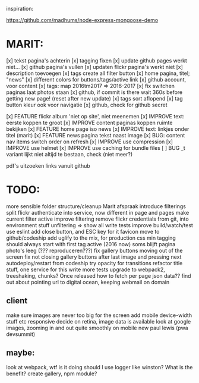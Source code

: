 inspiration:

https://github.com/madhums/node-express-mongoose-demo

# MARIT:
[x] tekst pagina's achterin
[x] tagging fixen
[x] update github pages werkt niet...
[x] github pagina's vullen
[x] updaten flickr pagina's werkt niet
[x] description toevoegen
[x] tags create all filter button
[x] home pagina, titel; "news"
[x] different colors for buttons/tags/active link
[x] github account, voor content
[x] tags: map 2016tm2017 => 2016-2017
[x] fix switchen paginas laat photos staan
[x] github, if commit is there wait 360s before getting new page! (reset after new update)
[x] tags sort aflopend
[x] tag button kleur ook voor navigatie
[x] github, check for github secret

[x] FEATURE   flickr album 'niet op site', niet meenemen
[x] IMPROVE   text: eerste koppen te groot
[x] IMPROVE   content paginas koppen ruimte bekijken
[x] FEATURE   home page iso news
[x] IMPROVE   text: linkjes onder titel (marit)
[x] FEATURE   news pagina tekst naast image
[x] BUG:      content nav items switch order on refresh
[x] IMPROVE   use compression
[x] IMPROVE   use helmet
[x] IMPROVE   use caching for bundle files
[ ] BUG       _t variant lijkt niet altijd te bestaan, check (niet meer?)


pdf's uitzoeken links vanuit github

# TODO:

  more sensible folder structure/cleanup
  Marit afspraak
  introduce filterings
  split flickr authenticate into service, now different in page and pages
  make current filter active
  improve filtering 
  remove flickr credentials from git, into environment stuff
  unfiltering => show all
  write tests
  improve build/watch/test
  use eslint
  add close button, and ESC key for it
  favicon
  move to github/codeship 
  add uglify to the mix, for production
  css min
  tagging should always start with first tag active (2016 now)
  soms blijft pagina photo's leeg (??? reproduceren???)
  fix gallery buttons moving out of the screen
  fix not closing gallery buttons after last image and pressing next
  autodeploy/restart from codeship
try opacity for transitions
refactor title stuff, one service for this
write more tests
upgrade to webpack2, treeshaking, chunks? Once released
how to fetch per page json data??
find out about pointing url to digital ocean, keeping webmail on domain



## client
  make sure images are never too big for the screen
  add mobile device-width stuff etc
responsive
decide on retina, image data is available
look at google images, zooming in and out quite smoothly on mobile
new paul lewis (pwa devsummit)


## maybe:
look at webpack, wtf is it doing
should I use logger like winston? What is the benefit?
create gallery, npm module?


